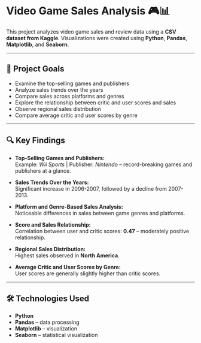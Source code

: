 # Video Game Sales Analysis 🎮📊

This project analyzes video game sales and review data using a **CSV dataset from Kaggle**. Visualizations were created using **Python**, **Pandas**, **Matplotlib**, and **Seaborn**.

---

## 📌 Project Goals

- Examine the top-selling games and publishers  
- Analyze sales trends over the years  
- Compare sales across platforms and genres  
- Explore the relationship between critic and user scores and sales  
- Observe regional sales distribution  
- Compare average critic and user scores by genre  

---

## 🔍 Key Findings

- **Top-Selling Games and Publishers:**  
  Example: *Wii Sports* | Publisher: *Nintendo* – record-breaking games and publishers at a glance.  

- **Sales Trends Over the Years:**  
  Significant increase in 2006-2007, followed by a decline from 2007-2013.  

- **Platform and Genre-Based Sales Analysis:**  
  Noticeable differences in sales between game genres and platforms.  

- **Score and Sales Relationship:**  
  Correlation between user and critic scores: **0.47** – moderately positive relationship.  

- **Regional Sales Distribution:**  
  Highest sales observed in **North America**.  

- **Average Critic and User Scores by Genre:**  
  User scores are generally slightly higher than critic scores.  

---

## 🛠 Technologies Used

- **Python**  
- **Pandas** – data processing  
- **Matplotlib** – visualization  
- **Seaborn** – statistical visualization  

